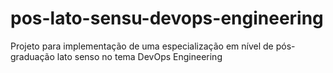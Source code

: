 # pos-lato-sensu-devops-engineering
Projeto para implementação de uma especialização em nível de pós-graduação lato senso no tema DevOps Engineering
